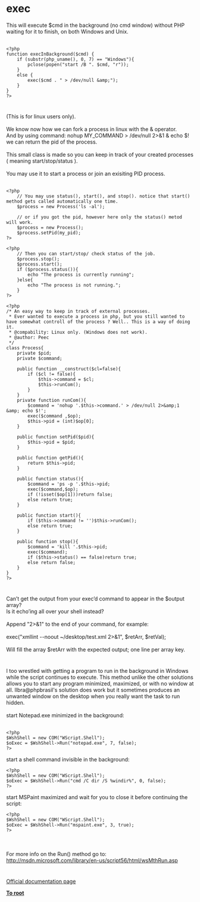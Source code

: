 # exec



This will execute $cmd in the background (no cmd window) without PHP waiting for it to finish, on both Windows and Unix.<br><br>

```
<?php
function execInBackground($cmd) {
    if (substr(php_uname(), 0, 7) == "Windows"){
        pclose(popen("start /B ". $cmd, "r"));  
    }
    else {
        exec($cmd . " > /dev/null &amp;");   
    }
}
?>
```
  

#

(This is for linux users only).<br><br>We know now how we can fork a process in linux with the &amp; operator.<br>And by using command: nohup MY_COMMAND &gt; /dev/null 2&gt;&amp;1 &amp; echo $! we can return the pid of the process.<br><br>This small class is made so you can keep in track of your created processes ( meaning start/stop/status ).<br><br>You may use it to start a process or join an exisiting PID process.<br><br>

```
<?php
    // You may use status(), start(), and stop(). notice that start() method gets called automatically one time.
    $process = new Process('ls -al');

    // or if you got the pid, however here only the status() metod will work.
    $process = new Process();
    $process.setPid(my_pid);
?>
```




```
<?php
    // Then you can start/stop/ check status of the job.
    $process.stop();
    $process.start();
    if ($process.status()){
        echo "The process is currently running";
    }else{
        echo "The process is not running.";
    }
?>
```




```
<?php
/* An easy way to keep in track of external processes.
 * Ever wanted to execute a process in php, but you still wanted to have somewhat controll of the process ? Well.. This is a way of doing it.
 * @compability: Linux only. (Windows does not work).
 * @author: Peec
 */
class Process{
    private $pid;
    private $command;

    public function __construct($cl=false){
        if ($cl != false){
            $this->command = $cl;
            $this->runCom();
        }
    }
    private function runCom(){
        $command = 'nohup '.$this->command.' > /dev/null 2>&amp;1 &amp; echo $!';
        exec($command ,$op);
        $this->pid = (int)$op[0];
    }

    public function setPid($pid){
        $this->pid = $pid;
    }

    public function getPid(){
        return $this->pid;
    }

    public function status(){
        $command = 'ps -p '.$this->pid;
        exec($command,$op);
        if (!isset($op[1]))return false;
        else return true;
    }

    public function start(){
        if ($this->command != '')$this->runCom();
        else return true;
    }

    public function stop(){
        $command = 'kill '.$this->pid;
        exec($command);
        if ($this->status() == false)return true;
        else return false;
    }
}
?>
```
  

#

Can&#x2019;t get the output from your exec&#x2019;d command to appear in the $output array?<br>Is it echo&#x2019;ing all over your shell instead?<br><br>Append "2&gt;&amp;1" to the end of your command, for example:<br><br>exec("xmllint --noout ~/desktop/test.xml 2&gt;&amp;1", $retArr, $retVal);<br><br>Will fill the array $retArr with the expected output; one line per array key.  

#

I too wrestled with getting a program to run in the background in Windows while the script continues to execute.  This method unlike the other solutions allows you to start any program minimized, maximized, or with no window at all.  llbra@phpbrasil&apos;s solution does work but it sometimes produces an unwanted window on the desktop when you really want the task to run hidden.<br><br>start Notepad.exe minimized in the background:<br><br>

```
<?php
$WshShell = new COM("WScript.Shell");
$oExec = $WshShell->Run("notepad.exe", 7, false);
?>
```


start a shell command invisible in the background:


```
<?php
$WshShell = new COM("WScript.Shell");
$oExec = $WshShell->Run("cmd /C dir /S %windir%", 0, false);
?>
```


start MSPaint maximized and wait for you to close it before continuing the script:


```
<?php
$WshShell = new COM("WScript.Shell");
$oExec = $WshShell->Run("mspaint.exe", 3, true);
?>
```
<br><br>For more info on the Run() method go to:<br>http://msdn.microsoft.com/library/en-us/script56/html/wsMthRun.asp  

#

[Official documentation page](https://www.php.net/manual/en/function.exec.php)

**[To root](/README.md)**